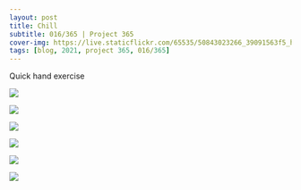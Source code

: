 ```yaml
---
layout: post
title: Chill
subtitle: 016/365 | Project 365
cover-img: https://live.staticflickr.com/65535/50843023266_39091563f5_h.jpg
tags: [blog, 2021, project 365, 016/365]
---
```

Quick hand exercise
<p class="post-img-wrap">
  <img src="https://live.staticflickr.com/65535/50842985606_0a6e38ed50_h.jpg">
</p>
<p class="post-img-wrap">
  <img src="https://live.staticflickr.com/65535/50843071032_4d9d698f56_h.jpg">
</p>
<p class="post-img-wrap">
  <img src="https://live.staticflickr.com/65535/50842263083_240764a876_h.jpg">
</p>
<p class="post-img-wrap">
  <img src="https://live.staticflickr.com/65535/50842263418_978a293bea_h.jpg">
</p>
<p class="post-img-wrap">
  <img src="https://live.staticflickr.com/65535/50843107222_401f022131_h.jpg">
</p>
<p class="post-img-wrap">
  <img src="https://live.staticflickr.com/65535/50843023266_39091563f5_h.jpg">
</p>
